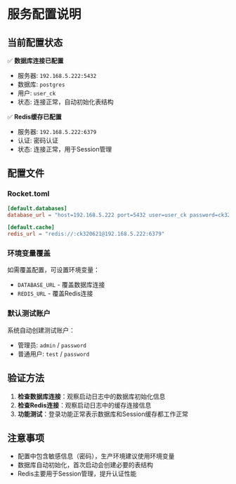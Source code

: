 # 服务配置说明

## 当前配置状态

✅ **数据库连接已配置**
- 服务器: `192.168.5.222:5432`
- 数据库: `postgres`
- 用户: `user_ck`
- 状态: 连接正常，自动初始化表结构

✅ **Redis缓存已配置**
- 服务器: `192.168.5.222:6379`
- 认证: 密码认证
- 状态: 连接正常，用于Session管理

## 配置文件

### Rocket.toml
```toml
[default.databases]
database_url = "host=192.168.5.222 port=5432 user=user_ck password=ck320621 dbname=postgres"

[default.cache]
redis_url = "redis://:ck320621@192.168.5.222:6379"
```

### 环境变量覆盖
如需覆盖配置，可设置环境变量：
- `DATABASE_URL` - 覆盖数据库连接
- `REDIS_URL` - 覆盖Redis连接

### 默认测试账户
系统自动创建测试账户：
- 管理员: `admin` / `password`
- 普通用户: `test` / `password`

## 验证方法

1. **检查数据库连接**：观察启动日志中的数据库初始化信息
2. **检查Redis连接**：观察启动日志中的缓存连接信息
3. **功能测试**：登录功能正常表示数据库和Session缓存都工作正常

## 注意事项

- 配置中包含敏感信息（密码），生产环境建议使用环境变量
- 数据库自动初始化，首次启动会创建必要的表结构
- Redis主要用于Session管理，提升认证性能